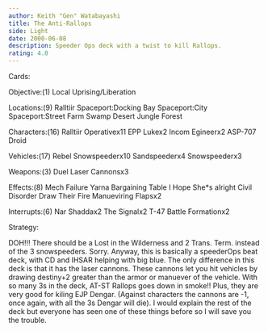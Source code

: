 ```yaml
---
author: Keith "Gen" Watabayashi
title: The Anti-Rallops
side: Light
date: 2000-06-08
description: Speeder Ops deck with a twist to kill Rallops.
rating: 4.0
---
```

Cards: 

Objective:(1)
Local Uprising/Liberation

Locations:(9)
Ralltiir
Spaceport:Docking Bay
Spaceport:City
Spaceport:Street
Farm
Swamp
Desert
Jungle
Forest

Characters:(16)
Ralltiir Operativex11
EPP Lukex2
Incom Egineerx2
ASP-707 Droid

Vehicles:(17)
Rebel Snowspeederx10
Sandspeederx4
Snowspeederx3

Weapons:(3)
Duel Laser Cannonsx3

Effects:(8)
Mech Failure
Yarna
Bargaining Table
I Hope She*s alright
Civil Disorder
Draw Their Fire
Manueviring Flapsx2

Interrupts:(6)
Nar Shaddax2
The Signalx2
T-47 Battle Formationx2 

Strategy: 

DOH!!! There should be a Lost in the Wilderness and 2 Trans. Term. instead of the 3 snowspeeders. Sorry. Anyway, this is basically a speederOps beat deck, with CD and IHSAR helping with big blue. The only difference in this deck is that it has the laser cannons. These cannons let you hit vehicles by drawing destiny+2 greater than the armor or manuever of the vehicle. With so many 3s in the deck, AT-ST Rallops goes down in smoke!! Plus, they are very good for kiling EJP Dengar. (Against characters the cannons are -1, once again, with all the 3s Dengar will die). I would explain the rest of the deck but everyone has seen one of these things before so I will save you the trouble. 